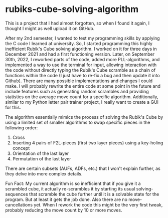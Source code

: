 # rubiks-cube-solving-algorithm
This is a project that I had almost forgotten, so when I found it again, I thought I might as well upload it on GitHub.

After my 2nd semester, I wanted to test my programming skills by applying the C code I learned at university. So, I started programming this highly inefficient Rubik's Cube solving algorithm. I worked on it for three days in December 2021 and had a first functioning version. Later, on September 30th, 2022, I reworked parts of the code, added more PLL-algorithms, and implemented a way to use the terminal for input, allowing interaction with the code without directly typing the Rubik's Cube scramble as a chain of functions within the code (I just have to re-fix a bug and then update it into Github). There are many possible implementations and changes I could make. I will probably rewrite the entire code at some point in the future and include features such as generating random scrambles and providing statistics on the average move count for a specific algorithm. Additionally, similar to my Python letter pair trainer project, I really want to create a GUI for this.

The algorithm essentially mimics the process of solving the Rubik's Cube by using a limited set of smaller algorithms to swap specific pieces in the following order:

1) Cross
2) Inserting 4 pairs of F2L-pieces (first two layer pieces) using a key-holing concept
3) Orientation of the last layer
4) Permutation of the last layer

There are certain subsets (AUFs, ADFs, etc.) that I won't explain further, as they delve into more complex details.

Fun Fact: My current algorithm is so inefficient that if you give it a scrambled cube, it actually re-scrambles it by starting its usual solving-sequences that scramble the cube further until it is a solvable state for the program. But at least it gets the job done. Also there are no move-cancellations yet. When I rework the code this might be the very first tweak, probably reducing the move count by 10 or more moves.
